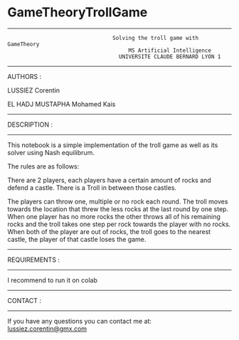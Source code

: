 # GameTheoryTrollGame

****************************************************************************************************************
                                     Solving the troll game with GameTheory      
                                          MS Artificial Intelligence                
                                       UNIVERSITE CLAUDE BERNARD LYON 1
****************************************************************************************************************

AUTHORS :

LUSSIEZ Corentin 

EL HADJ MUSTAPHA Mohamed Kais

*********************
DESCRIPTION :
*********************

This notebook is a simple implementation of the troll game as well as its solver using Nash equilibrum.

The rules are as follows: 

There are 2 players, each players have a certain amount of rocks and defend a castle. There is a Troll in between those castles.

The players can throw one, multiple or no rock each round. The troll moves towards the location that threw the less rocks at the last round by one step.
When one player has no more rocks the other throws all of his remaining rocks and the troll takes one step per rock towards the player with no rocks.
When both of the player are out of rocks, the troll goes to the nearest castle, the player of that castle loses the game.

*********************
REQUIREMENTS :
*********************

I recommend to run it on colab

*********************
CONTACT :
*********************
If you have any questions you can contact me at: lussiez.corentin@gmx.com
